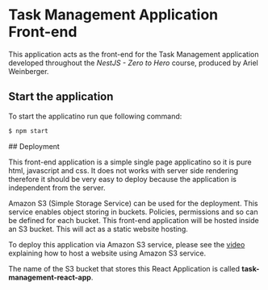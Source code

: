 # Task Management Application Front-end

This application acts as the front-end for the Task Management application developed throughout the _NestJS - Zero to Hero_ course, produced by Ariel Weinberger.

## Start the application

To start the applicatino run que following command:

```bash
$ npm start
```

## Deployment

This front-end application is a simple single page applicatino so it is pure html, javascript and css. It does not works with server side rendering therefore it should be very easy to deploy because the application is independent from the server.

Amazon S3 (Simple Storage Service) can be used for the deployment. This service enables object storing in buckets. Policies, permissions and so can be defined for each bucket. This front-end application will be hosted inside an S3 bucket. This will act as a static website hosting.

To deploy this application via Amazon S3 service, please see the [video](https://www.udemy.com/nestjs-zero-to-hero/learn/lecture/15044214#overview) explaining how to host a website using Amazon S3 service.

The name of the S3 bucket that stores this React Application is called **task-management-react-app**.
